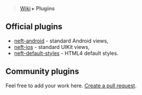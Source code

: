 > [Wiki](Home) ▸ **Plugins**

## Official plugins

- [neft-android](https://github.com/Neft-io/neft-android) - standard Android views,
- [neft-ios](https://github.com/Neft-io/neft-ios) - standard UIKit views,
- [neft-default-styles](https://github.com/Neft-io/neft-default-styles) - HTML4 default styles.

## Community plugins

Feel free to add your work here. [Create a pull request](https://github.com/Neft-io/neft/wiki/Contribute#requests).